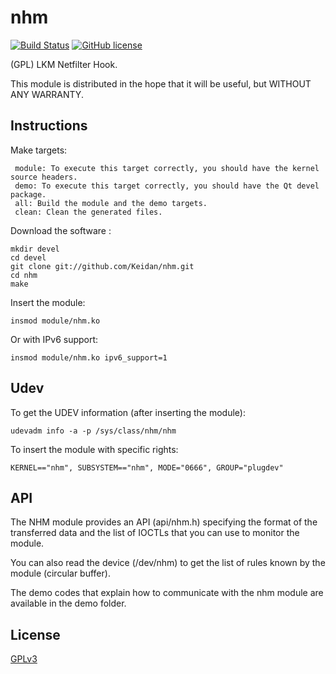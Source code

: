 # nhm
[![Build Status](https://img.shields.io/travis/Keidan/nhm/master.svg?style=plastic)](https://travis-ci.com/Keidan/nhm)
[![GitHub license](https://img.shields.io/github/license/Keidan/nhm.svg?style=plastic)](https://github.com/Keidan/nhm/blob/master/LICENSE)

(GPL) LKM Netfilter Hook.



This module is distributed in the hope that it will be useful, but WITHOUT ANY WARRANTY.



## Instructions


Make targets:

     module: To execute this target correctly, you should have the kernel source headers.
     demo: To execute this target correctly, you should have the Qt devel package.
     all: Build the module and the demo targets.
     clean: Clean the generated files.


Download the software :

	mkdir devel
	cd devel
	git clone git://github.com/Keidan/nhm.git
	cd nhm
	make


Insert the module:

	insmod module/nhm.ko


Or with IPv6 support:

	insmod module/nhm.ko ipv6_support=1



## Udev


To get the UDEV information (after inserting the module):

	udevadm info -a -p /sys/class/nhm/nhm


To insert the module with specific rights:

	KERNEL=="nhm", SUBSYSTEM=="nhm", MODE="0666", GROUP="plugdev"



## API


The NHM module provides an API (api/nhm.h) specifying the format of the transferred data and the list of IOCTLs that you can use to monitor the module.

You can also read the device (/dev/nhm) to get the list of rules known by the module (circular buffer).

The demo codes that explain how to communicate with the nhm module are available in the demo folder.
  

## License

[GPLv3](https://github.com/Keidan/nhm/blob/master/LICENSE)
